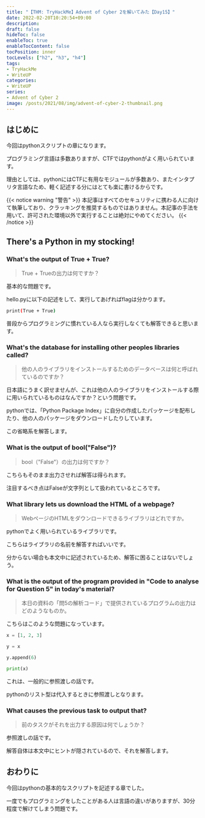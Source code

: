 ```yaml
---
title: "【THM: TryHackMe】Advent of Cyber 2を解いてみた【Day15】"
date: 2022-02-20T10:20:54+09:00
description:
draft: false
hideToc: false
enableToc: true
enableTocContent: false
tocPosition: inner
tocLevels: ["h2", "h3", "h4"]
tags:
- TryHackMe
- WriteUP
categories:
- WriteUP
series:
- Advent of Cyber 2
image: /posts/2021/08/img/advent-of-cyber-2-thumbnail.png
---
```


## はじめに

今回はpythonスクリプトの章になります。

プログラミング言語は多数ありますが、CTFではpythonがよく用いられています。

理由としては、pythonにはCTFに有用なモジュールが多数あり、またインタプリタ言語なため、軽く記述する分にはとても楽に書けるからです。

{{< notice warning "警告" >}}
本記事はすべてのセキュリティに携わる人に向けて執筆しており、クラッキングを推奨するものではありません。本記事の手法を用いて、許可された環境以外で実行することは絶対にやめてください。
{{< /notice >}}

## There's a Python in my stocking!

### What's the output of True + True?

> True + Trueの出力は何ですか？

基本的な問題です。

hello.pyに以下の記述をして、実行してあげればflagは分かります。

```bash
print(True + True)
```

普段からプログラミングに慣れている人なら実行しなくても解答できると思います。

### What's the database for installing other peoples libraries called?

> 他の人のライブラリをインストールするためのデータベースは何と呼ばれているのですか？

日本語にうまく訳せませんが、これは他の人のライブラリをインストールする際に用いられているものはなんですか？という問題です。

pythonでは、「Python Package Index」に自分の作成したパッケージを配布したり、他の人のパッケージをダウンロードしたりしています。

この省略系を解答します。

### What is the output of bool("False")?

> bool（"False"）の出力は何ですか？

こちらもそのまま出力させれば解答は得られます。

注目するべき点はFalseが文字列として扱われているところです。

### What library lets us download the HTML of a webpage?

> WebページのHTMLをダウンロードできるライブラリはどれですか。

pythonでよく用いられているライブラリです。

こちらはライブラリの名前を解答すればいいです。

分からない場合も本文中に記述されているため、解答に困ることはないでしょう。

### What is the output of the program provided in "Code to analyse for Question 5" in today's material?

> 本日の資料の「問5の解析コード」で提供されているプログラムの出力はどのようなものか。

こちらはこのような問題になっています。

```python
x = [1, 2, 3]

y = x

y.append(6)

print(x)
```

これは、一般的に参照渡しの話です。

pythonのリスト型は代入するときに参照渡しとなります。

### What causes the previous task to output that?

> 前のタスクがそれを出力する原因は何でしょうか？

参照渡しの話です。

解答自体は本文中にヒントが隠されているので、それを解答します。

## おわりに

今回はpythonの基本的なスクリプトを記述する章でした。

一度でもプログラミングをしたことがある人は言語の違いがありますが、30分程度で解けてしまう問題です。
